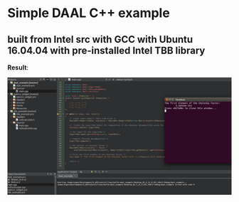 # Simple DAAL C++ example 
## built from Intel src with GCC with Ubuntu 16.04.04 with pre-installed Intel TBB library


**Result**:

![**Result: **](https://raw.githubusercontent.com/Evegen55/intel_cpp_features_daal_cpp_qt/master/pics/daal_ubuntu_16.04.png)